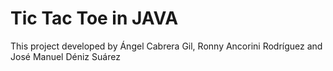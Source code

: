 # Tic Tac Toe in JAVA

This project developed by Ángel Cabrera Gil, Ronny Ancorini Rodríguez and José Manuel Déniz Suárez
